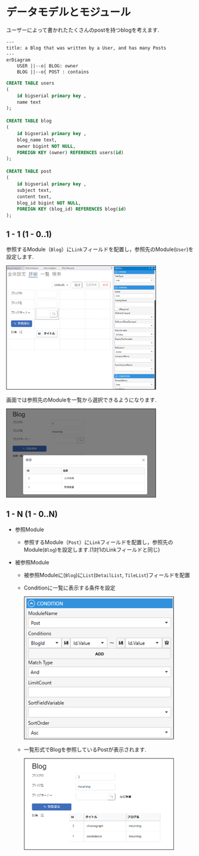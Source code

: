 # データモデルとモジュール

ユーザーによって書かれたたくさんのpostを持つblogを考えます.

```mermaid
---
title: a Blog that was written by a User, and has many Posts
---
erDiagram
    USER ||--o| BLOG: owner
    BLOG ||--o{ POST : contains
```

```sql
CREATE TABLE users
(
    id bigserial primary key ,
    name text
);

CREATE TABLE blog
(
    id bigserial primary key ,
    blog_name text,
    owner bigint NOT NULL,
    FOREIGN KEY (owner) REFERENCES users(id)
);

CREATE TABLE post
(
    id bigserial primary key ,
    subject text,
    content text,
    blog_id bigint NOT NULL,
    FOREIGN KEY (blog_id) REFERENCES blog(id)
);
```

## 1 - 1  (1 - 0..1)
参照するModule（`Blog`）に`Link`フィールドを配置し，参照先のModule(`User`)を設定します.

<img src="images/1-1_data_model.png" width="400" alt="1対1" title="1対1" style="border: 1px solid;">

画面では参照先のModuleを一覧から選択できるようになります.

<img src="images/1-1_UI.png" width="400" alt="1対1" title="1対1" style="border: 1px solid;">

## 1 - N  (1 - 0..N)
- 参照Module 
  - 参照するModule（`Post`）に`Link`フィールドを配置し，参照先のModule(`Blog`)を設定します.(1対1のLinkフィールドと同じ)
 

- 被参照Module
  - 被参照Moduleに(`Blog`)に`List`(`DetailList`, `TileList`)フィールドを配置
  - Conditionに一覧に表示する条件を設定

    <img src="images/1-N_conditions.png" width="400" alt="1対N条件" title="1対N条件" style="border: 1px solid;">
  - 一覧形式でBlogを参照しているPostが表示されます.

    <img src="images/1-N_UI.png" width="400" alt="1対NUI" title="1対NUI" style="border: 1px solid;">


